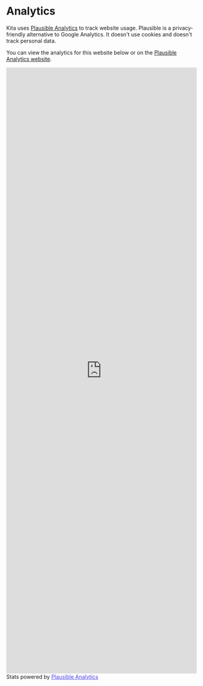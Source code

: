 # Analytics

Kita uses [Plausible Analytics](https://plausible.io) to track website usage.
Plausible is a privacy-friendly alternative to Google Analytics. It doesn't use
cookies and doesn't track personal data.

You can view the analytics for this website below or on the
[Plausible Analytics website](https://plausible.io/kita.js.org).

<iframe plausible-embed src="https://plausible.io/share/kita.js.org?auth=kg_NQtVwMVfp4jr0tqoxw&embed=true&theme=system&background=%231B1B1F" scrolling="no" frameborder="0" loading="lazy" style="width: 1px; min-width: 100%; height: 1600px;"></iframe>
<div style="font-size: 14px; padding-bottom: 14px;">Stats powered by <a target="_blank" style="color: #4F46E5; text-decoration: underline;" href="https://plausible.io">Plausible Analytics</a></div>
<component :is="'script'" async src="https://plausible.io/js/embed.host.js"></component>
